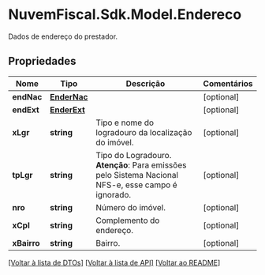 # NuvemFiscal.Sdk.Model.Endereco
Dados de endereço do prestador.

## Propriedades

Nome | Tipo | Descrição | Comentários
------------ | ------------- | ------------- | -------------
**endNac** | [**EnderNac**](EnderNac.md) |  | [optional] 
**endExt** | [**EnderExt**](EnderExt.md) |  | [optional] 
**xLgr** | **string** | Tipo e nome do logradouro da localização do imóvel. | [optional] 
**tpLgr** | **string** | Tipo do Logradouro.    **Atenção**: Para emissões pelo Sistema Nacional NFS-e, esse campo é ignorado. | [optional] 
**nro** | **string** | Número do imóvel. | [optional] 
**xCpl** | **string** | Complemento do endereço. | [optional] 
**xBairro** | **string** | Bairro. | [optional] 

[[Voltar à lista de DTOs]](../README.md#documentation-for-models) [[Voltar à lista de API]](../README.md#documentation-for-api-endpoints) [[Voltar ao README]](../README.md)

